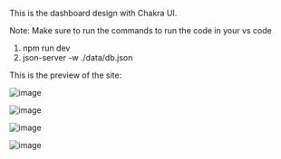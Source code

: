 This is the dashboard design with Chakra UI.

Note: Make sure to run the commands to run the code in your vs code
1. npm run dev
2. json-server -w ./data/db.json 

This is the preview of the site:

![image](https://github.com/dipeshpandit12/dashboardWithChakra/assets/111444800/d494cc8e-0fe9-4ba3-a450-dc14b757f276)


![image](https://github.com/dipeshpandit12/dashboardWithChakra/assets/111444800/b44a96fa-d56a-4a2d-a957-023922059e18)


![image](https://github.com/dipeshpandit12/dashboardWithChakra/assets/111444800/18a2aab3-43d7-40ee-a46a-576b25b633d3)


![image](https://github.com/dipeshpandit12/dashboardWithChakra/assets/111444800/8b52cca6-b0db-45d4-8445-67eb564c865b)
